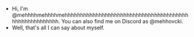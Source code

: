 - Hi, I'm @mehhhhmehhhhmehhhhhhhhhhhhhhhhhhhhhhhhhhhhhhhhhhhhhhhhhhhhhhhhhhhhhhh. You can also find me on Discord as @mehhovcki.
- Well, that's all I can say about myself. 
